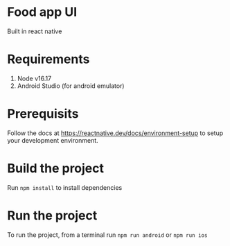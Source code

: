 # Food app UI

Built in react native 

# Requirements
1. Node v16.17
2. Android Studio (for android emulator)

# Prerequisits
Follow the docs at https://reactnative.dev/docs/environment-setup to setup your development environment.

# Build the project
Run `npm install` to install dependencies

# Run the project
To run the project, from a terminal run `npm run android` or `npm run ios`

